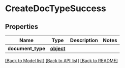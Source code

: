 # CreateDocTypeSuccess

## Properties
Name | Type | Description | Notes
------------ | ------------- | ------------- | -------------
**document_type** | [**object**](.md) |  | 

[[Back to Model list]](../README.md#documentation-for-models) [[Back to API list]](../README.md#documentation-for-api-endpoints) [[Back to README]](../README.md)


